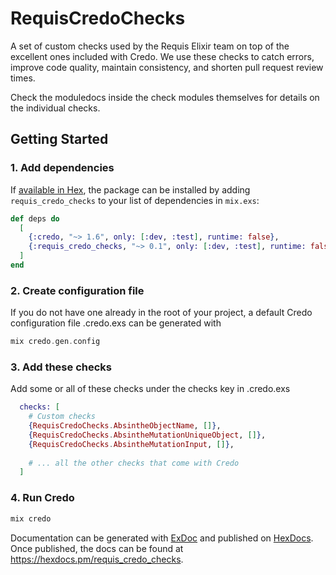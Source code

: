 # RequisCredoChecks

A set of custom checks used by the Requis Elixir team on top of the excellent ones included with Credo. We use these checks to catch errors, improve code quality, maintain consistency, and shorten pull request review times.

Check the moduledocs inside the check modules themselves for details on the individual checks.

## Getting Started

### 1. Add dependencies

If [available in Hex](https://hex.pm/docs/publish), the package can be installed
by adding `requis_credo_checks` to your list of dependencies in `mix.exs`:

```elixir
def deps do
  [
    {:credo, "~> 1.6", only: [:dev, :test], runtime: false},
    {:requis_credo_checks, "~> 0.1", only: [:dev, :test], runtime: false}
  ]
end
```

### 2. Create configuration file
If you do not have one already in the root of your project, a default Credo configuration file .credo.exs can be generated with

```elixir
mix credo.gen.config
```

### 3. Add these checks
Add some or all of these checks under the checks key in .credo.exs

```elixir
  checks: [
    # Custom checks
    {RequisCredoChecks.AbsintheObjectName, []},
    {RequisCredoChecks.AbsintheMutationUniqueObject, []},
    {RequisCredoChecks.AbsintheMutationInput, []},
    
    # ... all the other checks that come with Credo
  ]
```

### 4. Run Credo

```elixir
mix credo
```

Documentation can be generated with [ExDoc](https://github.com/elixir-lang/ex_doc)
and published on [HexDocs](https://hexdocs.pm). Once published, the docs can
be found at <https://hexdocs.pm/requis_credo_checks>.

